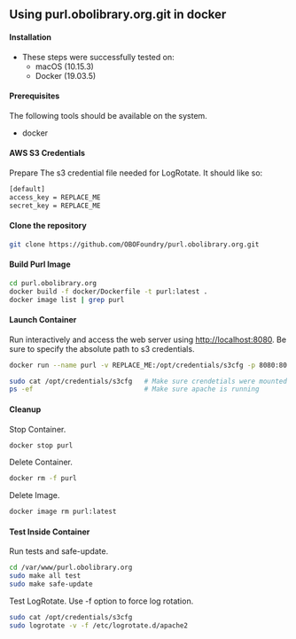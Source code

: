 ## Using purl.obolibrary.org.git in docker

#### Installation

- These steps were successfully tested on:
    - macOS (10.15.3)
    - Docker (19.03.5)

#### Prerequisites

The following tools should be available on the system.

- docker

#### AWS S3 Credentials

Prepare The s3 credential file needed for LogRotate. It should like so: 

```sh
[default]
access_key = REPLACE_ME
secret_key = REPLACE_ME
```

#### Clone the repository

```sh
git clone https://github.com/OBOFoundry/purl.obolibrary.org.git
```

#### Build Purl Image

```sh
cd purl.obolibrary.org
docker build -f docker/Dockerfile -t purl:latest .
docker image list | grep purl 
```

#### Launch Container

Run interactively and access the web server using [http://localhost:8080](http://localhost:8080).
Be sure to specify the absolute path to s3 credentials.

```sh
docker run --name purl -v REPLACE_ME:/opt/credentials/s3cfg -p 8080:80 -it purl:latest /bin/bash

sudo cat /opt/credentials/s3cfg   # Make sure crendetials were mounted properly
ps -ef                            # Make sure apache is running
```

#### Cleanup

Stop Container.

```sh
docker stop purl
```

Delete Container.

```sh
docker rm -f purl
```

Delete Image.

```sh
docker image rm purl:latest
```

#### Test Inside Container

Run tests and safe-update.

```sh
cd /var/www/purl.obolibrary.org
sudo make all test
sudo make safe-update
```

Test LogRotate. Use -f option to force log rotation.

```sh
sudo cat /opt/credentials/s3cfg
sudo logrotate -v -f /etc/logrotate.d/apache2
```
